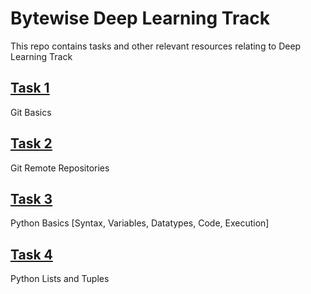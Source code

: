 # Bytewise Deep Learning Track 

This repo contains tasks and other relevant resources relating to Deep Learning Track

## [Task 1](https://github.com/afk-Legacy/Deep-Learning-BWF-Abdul-Rahman/tree/main/Task-1-Git-Basics)
Git Basics

## [Task 2](https://github.com/afk-Legacy/Deep-Learning-BWF-Abdul-Rahman/tree/main/Task-2-Git-Remote-Repos)
Git Remote Repositories 

## [Task 3](https://github.com/afk-Legacy/Deep-Learning-BWF-Abdul-Rahman/tree/main/Task-3-Python-Basics-Syntax-Variables-Datatypes-Code-Execution)
Python Basics [Syntax, Variables, Datatypes, Code, Execution]

## [Task 4](https://github.com/afk-Legacy/Deep-Learning-BWF-Abdul-Rahman/tree/main/Task-4-List-Tuples-Code-Styling)
Python Lists and Tuples
